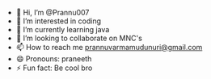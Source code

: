 - 👋 Hi, I’m @Prannu007
- 👀 I’m interested in coding
- 🌱 I’m currently learning java
- 💞️ I’m looking to collaborate on MNC's
- 📫 How to reach me prannuvarmamudunuri@gmail.com
- 😄 Pronouns: praneeth
- ⚡ Fun fact: Be cool bro

<!---
Prannu007/Prannu007 is a ✨ special ✨ repository because its `README.md` (this file) appears on your GitHub profile.
You can click the Preview link to take a look at your changes.
--->
